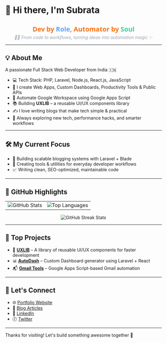 # 👋 Hi there, I'm Subrata

<div align="center">
  <h2 style="font-family:Segoe UI, sans-serif; color:#f97316; margin-bottom:0;">
    Dev by <span style="color:#60a5fa;">Role</span>, Automator by <span style="color:#34d399;">Soul</span>
  </h2>
  <p style="color:#9ca3af; font-style:italic; margin-top:4px;">
    👨‍💻 From code to workflows, turning ideas into automation magic ✨
  </p>
</div>

---

## 💡 About Me

A passionate Full Stack Web Developer from India 🇮🇳

- 💻 Tech Stack: PHP, Laravel, Node.js, React.js, JavaScript
- 🧰 I create Web Apps, Custom Dashboards, Productivity Tools & Public APIs
- 🤖 Automate Google Workspace using Google Apps Script
- 📚 Building **UXLIB** – a reusable UI/UX components library
- ✍️ I love writing blogs that make tech simple & practical
- 🚀 Always exploring new tech, performance hacks, and smarter workflows

---

## 🛠 My Current Focus

- 🔨 Building scalable blogging systems with Laravel + Blade
- 🧪 Creating tools & utilities for everyday developer workflows
- 📈 Writing clean, SEO-optimized, maintainable code

---

## 🌟 GitHub Highlights

<table>
  <tr>
    <td>
      <img src="https://github-readme-stats.vercel.app/api?username=subratapeid&show_icons=true&theme=tokyonight" alt="GitHub Stats" />
    </td>
    <td>
      <img src="https://github-readme-stats.vercel.app/api/top-langs/?username=subratapeid&layout=compact&theme=tokyonight" alt="Top Languages" />
    </td>
  </tr>
</table>

<p align="center">
  <img src="https://github-readme-streak-stats.herokuapp.com/?user=subratapeid&theme=tokyonight" alt="GitHub Streak Stats" />
</p>

---

## 🚀 Top Projects

<!-- Replace with your pinned repo links or cards -->

- 🔧 [**UXLIB**](#) – A library of reusable UI/UX components for faster development
- 📊 [**AutoDash**](#) – Custom Dashboard generator using Laravel + React
- 📬 [**Gmail Tools**](#) – Google Apps Script-based Gmail automation

---

## 👬 Let's Connect

- 🌐 [Portfolio Website](#) <!-- Add your link -->
- 📝 [Blog Articles](#) <!-- Add your blog link -->
- 💼 [LinkedIn](#) <!-- Optional -->
- 🕖 [Twitter](#) <!-- Optional -->

---

Thanks for visiting! Let's build something awesome together 🚀
